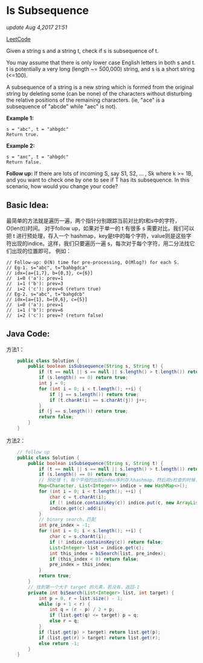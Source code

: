 # Is Subsequence

_update Aug 4,2017 21:51_

[LeetCode](https://leetcode.com/problems/is-subsequence/description/)

Given a string s and a string t, check if s is subsequence of t.

You may assume that there is only lower case English letters in both s and t. t is potentially a very long \(length ~= 500,000\) string, and s is a short string \(&lt;=100\).

A subsequence of a string is a new string which is formed from the original string by deleting some \(can be none\) of the characters without disturbing the relative positions of the remaining characters. \(ie, "ace" is a subsequence of "abcde" while "aec" is not\).

**Example 1:**

```text
s = "abc", t = "ahbgdc"
Return true.
```

**Example 2:**

```text
s = "axc", t = "ahbgdc"
Return false.
```

**Follow up:** If there are lots of incoming S, say S1, S2, ... , Sk where k &gt;= 1B, and you want to check one by one to see if T has its subsequence. In this scenario, how would you change your code?

## Basic Idea:

最简单的方法就是遍历一遍，两个指针分别跟踪当前对比的t和s中的字符，O\(len\(t\)\)时间。 对于follow up，如果对于单一的 t 有很多 s 需要对比，我们可以把 t 进行预处理，存入一个 hashmap，key是t中的每个字符，value则是这些字符出现的indice。这样，我们只要遍历一遍 s，每次对于每个字符，用二分法找它们出现的位置即可。 例如：

```text
// Follow-up: O(N) time for pre-processing, O(Mlog?) for each S.
// Eg-1. s="abc", t="bahbgdca"
// idx=[a={1,7}, b={0,3}, c={6}]
//  i=0 ('a'): prev=1
//  i=1 ('b'): prev=3
//  i=2 ('c'): prev=6 (return true)
// Eg-2. s="abc", t="bahgdcb"
// idx=[a={1}, b={0,6}, c={5}]
//  i=0 ('a'): prev=1
//  i=1 ('b'): prev=6
//  i=2 ('c'): prev=? (return false)
```

## Java Code:

方法1：

```java
    public class Solution {
        public boolean isSubsequence(String s, String t) {
            if (t == null || s == null || s.length() > t.length()) return false;
            if (s.length() == 0) return true;
            int j = 0;
            for (int i = 0; i < t.length(); ++i) {
                if (j == s.length()) return true;
                if (t.charAt(i) == s.charAt(j)) j++;
            }
            if (j == s.length()) return true;
            return false;
        }
    }
```

方法2：

```java
    // follow up
    public class Solution {
        public boolean isSubsequence(String s, String t) {
            if (t == null || s == null || s.length() > t.length()) return false;
            if (s.length() == 0) return true;
            // 预处理 t，每个字母的出现index序列存入hashmap，然后用s检查的时候，二分法找index
            Map<Character, List<Integer>> indice = new HashMap<>();
            for (int i = 0; i < t.length(); ++i) {
                char c = t.charAt(i);
                if (! indice.containsKey(c)) indice.put(c, new ArrayList<Integer>());
                indice.get(c).add(i);
            }
            // binary search，匹配
            int pre_index = -1;
            for (int i = 0; i < s.length(); ++i) {
                char c = s.charAt(i);
                if (! indice.containsKey(c)) return false;
                List<Integer> list = indice.get(c);
                int this_index = biSearch(list, pre_index);
                if (this_index < 0) return false;
                pre_index = this_index;
            }
            return true;
        }
        // 找到第一个大于 target 的元素，若没有，返回-1
        private int biSearch(List<Integer> list, int target) {
            int p = 0, r = list.size() - 1;
            while (p + 1 < r) {
                int q = (r - p) / 2 + p;
                if (list.get(q) <= target) p = q;
                else r = q;
            }
            if (list.get(p) > target) return list.get(p);
            if (list.get(r) > target) return list.get(r);
            else return -1;
        }
    }
```

